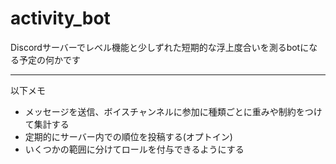 # activity_bot
Discordサーバーでレベル機能と少しずれた短期的な浮上度合いを測るbotになる予定の何かです

---
以下メモ
- メッセージを送信、ボイスチャンネルに参加に種類ごとに重みや制約をつけて集計する
- 定期的にサーバー内での順位を投稿する(オプトイン)
- いくつかの範囲に分けてロールを付与できるようにする